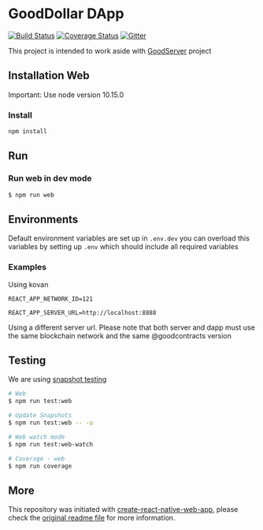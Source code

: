 
# GoodDollar DApp

[![Build Status](https://travis-ci.com/GoodDollar/GoodDAPP.svg?branch=master)](https://travis-ci.com/GoodDollar/GoodDAPP) [![Coverage Status](https://coveralls.io/repos/github/GoodDollar/GoodDAPP/badge.svg?branch=master)](https://coveralls.io/github/GoodDollar/GoodDAPP?branch=master)
[![Gitter](https://badges.gitter.im/GoodDollar/community.svg)](https://gitter.im/GoodDollar/community?utm_source=badge&utm_medium=badge&utm_campaign=pr-badge)

This project is intended to work aside with [GoodServer](https://github.com/GoodDollar/GoodServer) project

## Installation Web

Important: Use node version 10.15.0

### Install

```bash
npm install
```

## Run

### Run web in dev mode

```bash
$ npm run web
```

## Environments

Default environment variables are set up in `.env.dev` you can overload this variables by setting up `.env` which should include all required variables

### Examples

Using kovan

```text
REACT_APP_NETWORK_ID=121
```

```text
REACT_APP_SERVER_URL=http://localhost:8888
```

Using a different server url. Please note that both server and dapp must use the same blockchain network and the same @goodcontracts version

## Testing

We are using [snapshot testing](https://jestjs.io/docs/en/snapshot-testing)

```bash
# Web
$ npm run test:web

# Update Snapshots
$ npm run test:web -- -u

# Web watch mode
$ npm run test:web-watch

# Coverage - web
$ npm run coverage
```

## More

This repository was initiated with [create-react-native-web-app](readme_crnwa.md), please check the [original readme file](readme_crnwa.md) for more information.
